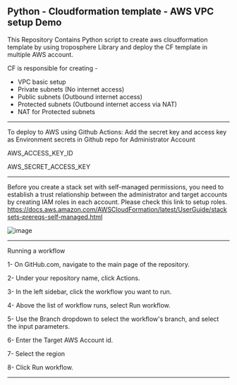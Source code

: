 ## Python - Cloudformation template - AWS VPC setup Demo

This Repository Contains Python script to create aws cloudformation template by using troposphere Library and deploy the CF template in multiple AWS account.

CF is responsible for creating -

- VPC basic setup
- Private subnets (No internet access)
- Public subnets (Outbound internet access)
- Protected subnets (Outbound internet access via NAT)
- NAT for Protected subnets

____________________________________________________________________________________________________________

To deploy to AWS using Github Actions:
Add the secret key and access key as Environment secrets in Github repo for Administrator Account

AWS_ACCESS_KEY_ID 

AWS_SECRET_ACCESS_KEY

____________________________________________________________________________________________________________

Before you create a stack set with self-managed permissions, you need to establish a trust relationship between the administrator and target accounts by creating IAM roles in each account.
Please check this link to setup roles.
https://docs.aws.amazon.com/AWSCloudFormation/latest/UserGuide/stacksets-prereqs-self-managed.html

![image](https://user-images.githubusercontent.com/118276846/202184108-7e26a8bf-c04c-4a26-8afc-6d1f56ccf0e0.png)


____________________________________________________________________________________________________________

Running a workflow  

1- On GitHub.com, navigate to the main page of the repository.

2- Under your repository name, click Actions.  

3- In the left sidebar, click the workflow you want to run. 

4- Above the list of workflow runs, select Run workflow.

5- Use the Branch dropdown to select the workflow's branch, and select the input parameters. 

6- Enter the Target AWS Account id.

7- Select the region 

8- Click Run workflow.
____________________________________________________________________________________________________________
